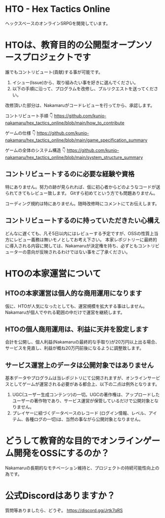 # HTO - Hex Tactics Online

ヘックスベースのオンラインSRPGを開発しています。

# HTOは、教育目的の公開型オープンソースプロジェクトです

誰でもコントリビュート(貢献)する事が可能です。

1. イシュー(Issue)から、取り組みたい事を好きに選んでください。
2. 以下の手順に沿って、プログラムを改修し、プルリクエストを送ってください。

改修頂いた部分は、Nakamaruがコードレビューを行ってから、承認します。

コントリビュート手順 👇
https://github.com/kunio-nakamaru/hex_tactics_online/blob/main/how_to_contribute

ゲームの仕様 👇
https://github.com/kunio-nakamaru/hex_tactics_online/blob/main/game_specification_summary

ゲームの全体のシステム構造 👇
https://github.com/kunio-nakamaru/hex_tactics_online/blob/main/system_structure_summary

## コントリビュートするのに必要な経験や資格

特にありません。努力の跡が見られれば、仮に初心者からどのようなコードが送られてきてもレビュー致します。
Gitすら初めてという方でも問題ありません。

コーディング規約は特にありません。随時改修時にコメントにてお伝えします。

## コントリビュートするのに持っていただきたい心構え

どんなに遅くても、凡そ5日以内にはレビューする予定ですが、OSSの性質上当方にレビュー義務は無いモノとしてお考え下さい。
本家レポジトリーに最終的に導入される内容に関しては、Nakamaruが決定権を持ち、必ずともコントリビューターの意向が反映されるわけではない事をご了承ください。

# HTOの本家運営について

## HTOの本家運営は個人的な商用運用になります

仮に、HTOが人気になったとしても、運営規模を拡大する事はしません。
Nakamaruが個人でやれる範囲の中だけで運営を継続します。

## HTOの個人商用運用は、利益に天井を設定します

会計を公開し、個人利益(Nakamaruの最終的な手取り)が20万円以上出る場合、サービスを見直し、利益が概ね20万円前後になるように調整致します。

## サービス運営上のデータは公開対象ではありません

基本データやプログラムは当レポジトリにて公開されますが、オンラインサービスとしてゲームが運営される必要がある都合上、以下の二点は例外となります。

1. UGC(ユーザー生成コンテンツ)の一切。UGCの著作権は、アップロードしたユーザーの著作物であり、サービス運営が保管しているだけで公開対象となりません。
2. プレイヤーに紐づくデータベースのレコード (ログイン情報、レベル、アイテム、各種ログの一切)は、当然の事ながら公開対象となりません。

# どうして教育的な目的でオンラインゲーム開発をOSSにするのか？

Nakamaruの長期的なモチベーション維持と、プロジェクトの持続可能性向上の為です。

# 公式Discordはありますか？

質問等ありましたら、どうぞ。
https://discord.gg/Jrtk7qRS
